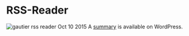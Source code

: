 # RSS-Reader
<img src="https://michaelgautiertechnology.files.wordpress.com/2015/10/gautier_rss_reader_2015_10_09.png" title="gautier rss reader" alt="gautier rss reader Oct 10 2015" />
A <a href="https://gautiertalkstechnology.wordpress.com/2015/10/09/gautiers-rss-reader/" target="_blank">summary</a> is available on WordPress.
